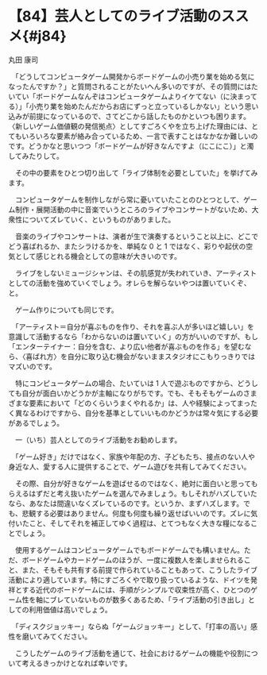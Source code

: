 # 【84】芸人としてのライブ活動のススメ{#j84}

<div class="author">丸田 康司</div>

　「どうしてコンピュータゲーム開発からボードゲームの小売り業を始める気になったんですか？」と質問されることがたいへん多いのですが、その質問にはたいてい「ボードゲームなんぞはコンピュータゲームよりイケてない（に決まってる）」「小売り業を始めたんだからお店にずっと立っているしかない」という思い込みが前提になっているので、さてどこから話したものかといつも困ります。〈新しいゲーム価値観の発信拠点〉としてすごろくやを立ち上げた理由には、とてもいろいろな要素が絡み合っているため、一言で表すことはなかなか難しいのです。どうかなと思いつつ「ボードゲームが好きなんですよ（にこにこ）」と濁してみたりして。

　その中の要素をひとつ切り出して「ライブ体制を必要としていた」を挙げてみます。

　コンピュータゲームを制作しながら常に憂いていたことのひとつとして、ゲーム制作・展開活動の中に音楽でいうところのライブやコンサートがないため、大衆性についてズレていく、というものがありました。

　音楽のライブやコンサートは、演者が生で演奏するということ以上に、どこでどう喜ばれるか、またシラけるかを、単純な 0 と 1 ではなく、彩りや起伏の空気として感じとれる機会としての意味が大きいのです。

　ライブをしないミュージシャンは、その肌感覚が失われていき、アーティストとしての活動を強めていくでしょう。オレらを解らないやつは置いていくぞ、と。

　ゲーム作りについても同じです。

　「アーティスト＝自分が喜ぶものを作り、それを喜ぶ人が多いほど嬉しい」を意識して活動するなら「わからないのは置いていく」の方がいいのですが、もし「エンターテイナー：自分を含む、より広い他者が喜ぶものを作る」を望むなら、〈喜ばれ方〉を自分に取り込む機会がないままスタジオにこもりっきりではマズいのです。

　特にコンピュータゲームの場合、たいていは 1 人で遊ぶものですから、どうしても自分が面白いかどうかが主軸になりがちです。でも、そもそもゲームのさまざまな要素において「どのくらいうまくやれるか」は、人や経験によってまったく異なるわけですから、自分を基準としていいものかどうかは常々気にする必要があるでしょう。

　一（いち）芸人としてのライブ活動をお勧めします。

　「ゲーム好き」だけではなく、家族や年配の方、子どもたち、接点のない人や身近な人、愛する人に提供することで、ゲーム遊びを共有してみてください。

　その際、自分が好きなゲームを遊ばせるのではなく、絶対に面白いと思ってもらえるはずだと考え抜いたゲームを選んでみましょう。もしそれがハズしていたなら、あなたは間違いなくズレているのです。というか、まずハズします。でも、悲観する必要はありません。何度も何度も繰り返せばいいのです。ズレに気付いたこと、そしてそれを補正してゆく過程は、とてつもなく大きな糧になることでしょう。

　使用するゲームはコンピュータゲームでもボードゲームでも構いません。ただ、ボードゲームやカードゲームのほうが、一度に複数人を楽しませられること、また、そもそも共有する前提で作られていることもあって、こうしたライブ活動により適しています。特にすごろくやで取り扱っているような、ドイツを発祥とする近代のボードゲームには、手順がシンプルで収束性が高く、ひとつのゲーム性を軸にブレていないものが数多くあるため、「ライブ活動の引き出し」としての利用価値は高いでしょう。

　「ディスクジョッキー」ならぬ「ゲームジョッキー」として、「打率の高い」感性を磨いてみてください。

　こうしたゲームのライブ活動を通じて、社会におけるゲームの機能や役割について考えるきっかけとなれば幸いです。
